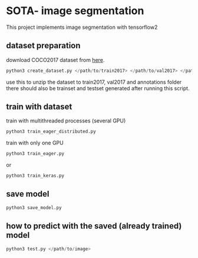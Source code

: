 # SOTA- image segmentation
This project implements image segmentation with tensorflow2

## dataset preparation

download COCO2017 dataset from [here](https://cocodataset.org/). 

```python
python3 create_dataset.py </path/to/train2017> </path/to/val2017> </path/to/annotations>
```
use this to unzip the dataset to train2017, val2017 and annotations folder
there should also be trainset and testset generated after running this script.

## train with dataset

train with multithreaded processes (several GPU)

```python
python3 train_eager_distributed.py
```

train with only one GPU

```python
python3 train_eager.py
```

or 

```python
python3 train_keras.py
```

## save model

```python
python3 save_model.py
```

## how to predict with the saved (already trained) model

```python
python3 test.py </path/to/image>
```


